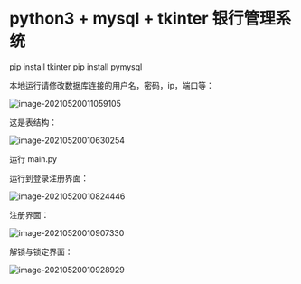 # python3 + mysql + tkinter 银行管理系统

pip install tkinter
pip install pymysql



本地运行请修改数据库连接的用户名，密码，ip，端口等：

![image-20210520011059105](https://hanayuzu-images.oss-cn-hangzhou.aliyuncs.com/images/image-20210520011059105.png)



这是表结构：

![image-20210520010630254](https://hanayuzu-images.oss-cn-hangzhou.aliyuncs.com/images/image-20210520010630254.png)

运行 main.py





运行到登录注册界面：

![image-20210520010824446](https://hanayuzu-images.oss-cn-hangzhou.aliyuncs.com/images/image-20210520010824446.png)

注册界面：

![image-20210520010907330](https://hanayuzu-images.oss-cn-hangzhou.aliyuncs.com/images/image-20210520010907330.png)

解锁与锁定界面：

![image-20210520010928929](https://hanayuzu-images.oss-cn-hangzhou.aliyuncs.com/images/image-20210520010928929.png)

